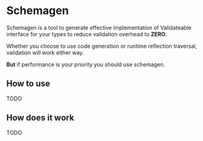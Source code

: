 # Schemagen

Schemagen is a tool to generate effective implementation of Validateable
interface for your types to reduce validation overhead to **ZERO**.

Whether you choose to use code generation or runtime reflection traversal, validation will work either way.

**But** if performance is your priority you should use schemagen.

## How to use

TODO

## How does it work

TODO
